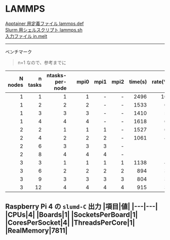# LAMMPS

[Apptainer 用定義ファイル lammps.def](lammps.def)<br>
[Slurm 用シェルスクリプト lammps.sh](lammps.sh)<br>
[入力ファイル in.melt](in.melt)<br>

---
ベンチマーク
> n=1 なので、参考までに

|N nodes|n tasks|ntasks-per-node||mpi0|mpi1|mpi2|time(s)|rate(%)|
|--:|--:|--:|--:|--:|--:|--:|--:|--:|
|1|1|1||1|-|-|2496|100|
|1|2|2||2|-|-|1533|61|
|1|3|3||3|-|-|1410|56|
|1|4|4||4|-|-|1618|65|
|2|2|1||1|1|-|1527|61|
|2|4|2||2|2|-|1061|42|
|2|6|3||3|3|-|||
|2|8|4||4|4|-|||
|3|3|1||1|1|1|1138|46|
|3|6|2||2|2|2|894|36|
|3|9|3||3|3|3|804|32|
|3|12|4||4|4|4|915|37|

Raspberry Pi 4 の `slumd-C` 出力
|項目|値|
|---|---|
|CPUs|4|
|Boards|1|
|SocketsPerBoard|1|
|CoresPerSocket|4|
|ThreadsPerCore|1|
|RealMemory|7811|
---
